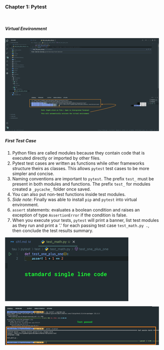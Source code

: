 ### Chapter 1: Pytest

<br>


##### Virtual Environment

![](../img/pytest_1.png)
<br>

##### First Test Case

1. Python files are called modules because they contain code that is executed directly or imported by other files.
2. Pytest test cases are written as functions while other frameworks structure theirs as classes. This allows `pytest` test cases to be more simpler and concise.
3. Naming conventions are important to `pytest`. The prefix `test_` must be present in both modules and functions. The prefix `test_` for modules created a `_pycache_` folder once saved.
4. You can also put non-test functions inside test modules.
5. _Side note_: Finally was able to install `pip` and `pytest` into virtual environment. 
6. `assert` statements: evaluates a boolean condition and raises an exception of type `AssertionError` if the condition is false. 
7. When you execute your tests, `pytest` will print a banner, list test modules as they run and print a '.' for each passing test case `test_math.py .`, then conclude the test results summary.  

![](../img/pytest_2.png)

![](../img/pytest_3.png)
<br>
